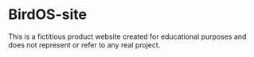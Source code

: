 # BirdOS-site
This is a fictitious product website created for educational purposes and does not represent or refer to any real project.
